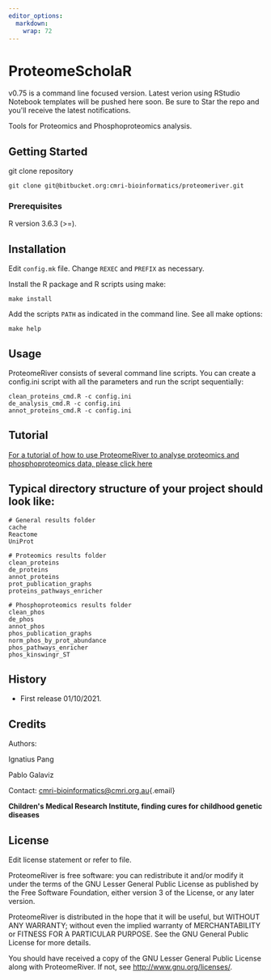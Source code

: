 ```yaml
---
editor_options: 
  markdown: 
    wrap: 72
---
```


# ProteomeScholaR

v0.75 is a command line focused version. Latest verion using RStudio Notebook templates will be pushed here soon. Be sure to Star the repo and you'll receive the latest notifications.

Tools for Proteomics and Phosphoproteomics analysis.

## Getting Started

git clone repository

    git clone git@bitbucket.org:cmri-bioinformatics/proteomeriver.git

### Prerequisites

R version 3.6.3 (\>=).

## Installation

Edit `config.mk` file. Change `REXEC` and `PREFIX` as necessary.

Install the R package and R scripts using make:

    make install 

Add the scripts `PATH` as indicated in the command line. See all make
options:

    make help

## Usage

ProteomeRiver consists of several command line scripts. You can create a
config.ini script with all the parameters and run the script
sequentially:

    clean_proteins_cmd.R -c config.ini
    de_analysis_cmd.R -c config.ini
    annot_proteins_cmd.R -c config.ini

## Tutorial

[For a tutorial of how to use ProteomeRiver to analyse proteomics and phosphoproteomics data, please click here](https://bitbucket.org/cmri-bioinformatics/proteomerivertutorial/src/main/)

## Typical directory structure of your project should look like:


    # General results folder 
    cache
    Reactome
    UniProt

    # Proteomics results folder 
    clean_proteins
    de_proteins
    annot_proteins
    prot_publication_graphs
    proteins_pathways_enricher

    # Phosphoproteomics results folder 
    clean_phos
    de_phos
    annot_phos
    phos_publication_graphs
    norm_phos_by_prot_abundance
    phos_pathways_enricher
    phos_kinswingr_ST

## History

-   First release 01/10/2021.

## Credits

Authors:

Ignatius Pang

Pablo Galaviz

Contact:
[cmri-bioinformatics\@cmri.org.au](mailto:cmri-bioinformatics@cmri.org.au){.email}

**Children's Medical Research Institute, finding cures for childhood
genetic diseases**

## License

Edit license statement or refer to file.

ProteomeRiver is free software: you can redistribute it and/or modify it
under the terms of the GNU Lesser General Public License as published by
the Free Software Foundation, either version 3 of the License, or any
later version.

ProteomeRiver is distributed in the hope that it will be useful, but
WITHOUT ANY WARRANTY; without even the implied warranty of
MERCHANTABILITY or FITNESS FOR A PARTICULAR PURPOSE. See the GNU General
Public License for more details.

You should have received a copy of the GNU Lesser General Public License
along with ProteomeRiver. If not, see <http://www.gnu.org/licenses/>.
